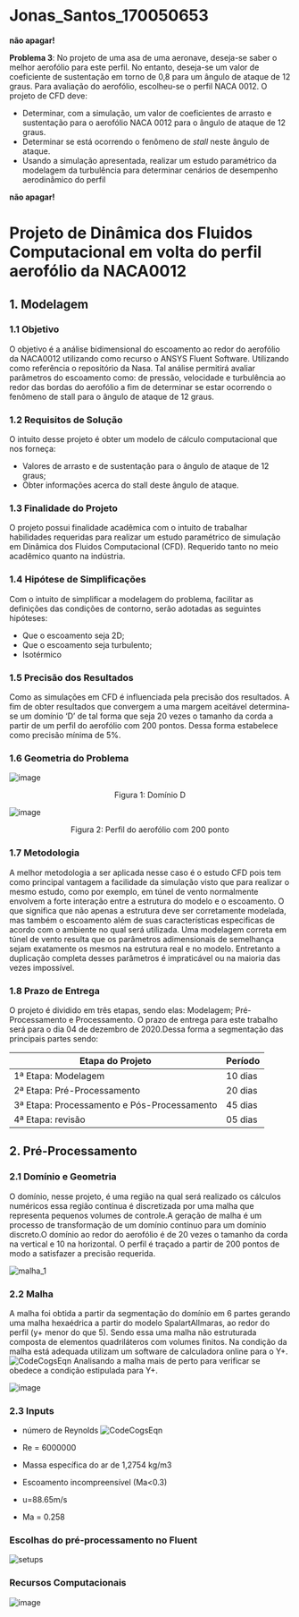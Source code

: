 # Jonas_Santos_170050653

**não apagar!**

**Problema 3**: No projeto de uma asa de uma aeronave, deseja-se saber o melhor aerofólio para este perfil. No entanto, deseja-se um valor de coeficiente de sustentação em torno de 0,8 para um ângulo de ataque de 12 graus. Para avaliação do aerofólio, escolheu-se o perfil NACA 0012. O projeto de CFD deve:

- Determinar, com a simulação, um valor de coeficientes de arrasto e sustentação para o aerofólio NACA 0012 para o ângulo de ataque de 12 graus.
- Determinar se está ocorrendo o fenômeno de *stall* neste ângulo de ataque.
- Usando a simulação apresentada, realizar um estudo paramétrico da modelagem da turbulência para determinar cenários de desempenho aerodinâmico do perfil

**não apagar!**


 # Projeto de Dinâmica dos Fluidos Computacional em volta do perfil aerofólio da NACA0012
  
  
  
## 1. Modelagem

### 1.1 Objetivo
O objetivo é a análise bidimensional do escoamento ao redor do aerofólio da NACA0012 utilizando como recurso o ANSYS Fluent Software. Utilizando como referência o repositório da Nasa. Tal análise permitirá avaliar parâmetros do escoamento como: de pressão, velocidade e turbulência ao redor das bordas do aerofólio a fim de determinar se estar ocorrendo o fenômeno de stall para o ângulo de ataque de 12 graus.

   
  ### 1.2 Requisitos de Solução
O intuito desse projeto é obter um modelo de cálculo computacional que nos forneça:
 * Valores de arrasto e de sustentação para o ângulo de ataque de 12 graus;
 * Obter informações acerca do stall deste ângulo de ataque.

  
  ### 1.3 Finalidade do Projeto
  O projeto possui finalidade acadêmica com o intuito de trabalhar habilidades requeridas para realizar um estudo paramétrico de simulação em Dinâmica dos Fluidos Computacional (CFD). Requerido tanto no meio acadêmico quanto na indústria.
  
  ### 1.4 Hipótese de Simplificações 
  Com o intuito de simplificar a modelagem do problema, facilitar as definições das condições de contorno, serão adotadas as seguintes hipóteses: 

 * Que o escoamento seja 2D;
 * Que o escoamento seja turbulento;
 * Isotérmico


  
  ### 1.5 Precisão dos Resultados 
Como as simulações em CFD é influenciada pela precisão dos resultados. A fim de obter resultados que convergem a uma margem aceitável determina-se um domínio ‘D’ de tal forma que seja 20 vezes o tamanho da corda a partir de um perfil do aerofólio com 200 pontos. Dessa forma estabelece como precisão mínima de 5%.

### 1.6 Geometria do Problema

![image](https://user-images.githubusercontent.com/70406366/100468027-50a16b00-30b2-11eb-9fd3-6be6d7592258.png)

<p align="center"> Figura 1: Domínio D <br/>
       

![image](https://user-images.githubusercontent.com/70406366/100468166-a2e28c00-30b2-11eb-90d7-ccc0395c2284.png)

<p align="center"> Figura 2: Perfil do aerofólio com 200 ponto <br/>
     
  ### 1.7 Metodologia
   A melhor metodologia a ser aplicada nesse caso é o estudo CFD pois tem como principal vantagem a facilidade da simulação visto que para realizar o mesmo estudo, como por exemplo, em túnel de vento normalmente envolvem a forte interação entre a estrutura do modelo e o escoamento. O que significa que não apenas a estrutura deve ser corretamente modelada, mas também o escoamento além de suas características especificas de acordo com o ambiente no qual será utilizada. Uma modelagem correta em túnel de vento resulta que os parâmetros adimensionais de semelhança sejam exatamente os mesmos na estrutura real e no modelo. Entretanto a duplicação completa desses parâmetros é impraticável ou na maioria das vezes impossível.

  
  ### 1.8 Prazo de Entrega
   O projeto é dividido em três etapas, sendo elas: Modelagem; Pré-Processamento e Processamento. O prazo de entrega para este trabalho será para o dia 04 de dezembro de 2020.Dessa forma a segmentação das principais partes sendo:


|Etapa do Projeto                            |Período   |
|--------------------------------------------|----------|
|1ª Etapa: Modelagem                         |10 dias   |
|2ª Etapa: Pré-Processamento                 |20 dias   |
|3ª Etapa: Processamento e Pós-Processamento |45 dias   |
|4ª Etapa: revisão                           |05 dias   |
    
## 2. Pré-Processamento

### 2.1 Domínio e Geometria
O domínio, nesse projeto, é uma região na qual será realizado os cálculos numéricos essa região contínua é discretizada por uma malha que representa pequenos volumes de controle.A geração de malha é um processo de transformação de um domínio contínuo para um domínio discreto.O domínio ao redor do aerofólio é de 20 vezes o tamanho da corda na vertical e 10 na horizontal. O perfil é traçado a partir de 200 pontos de modo a satisfazer a precisão requerida. 

![malha_1](https://user-images.githubusercontent.com/70406366/96933754-6c07cd80-1497-11eb-91ac-47b9c41f0d59.PNG)
### 2.2 Malha
A malha foi obtida a partir da segmentação do domínio em 6 partes gerando uma malha hexaédrica a partir do modelo SpalartAllmaras, ao redor do perfil (y+ menor do que 5). Sendo essa uma malha não estruturada composta de elementos quadriláteros com volumes finitos. Na condição da malha está adequada utilizam um software de calculadora online para o Y+.
![CodeCogsEqn](https://user-images.githubusercontent.com/70406366/96739589-53fc5500-1396-11eb-99d6-962d58b81128.gif)
Analisando a malha mais de perto para verificar se obedece a condição estipulada para Y+.

![image](https://user-images.githubusercontent.com/70406366/96936893-4e3d6700-149d-11eb-9460-4601acf3ab5f.png)

### 2.3 Inputs 
* número de Reynolds
![CodeCogsEqn](https://user-images.githubusercontent.com/70406366/96741737-873fe380-1398-11eb-9d46-aafaa55f6ffe.gif)
                                                                  
 * Re = 6000000


* Massa específica do ar  de 1,2754 kg/m3


 * Escoamento incompreensível (Ma<0.3)


*  u=88.65m/s


* Ma = 0.258

### Escolhas do pré-processamento no Fluent
![setups](https://user-images.githubusercontent.com/70406366/96935217-02d58980-149a-11eb-8a48-e1ba31d8a1d2.jpg)


### Recursos Computacionais
![image](https://user-images.githubusercontent.com/70406366/100551210-fb09c180-325d-11eb-86ee-62b25fcab986.png)

